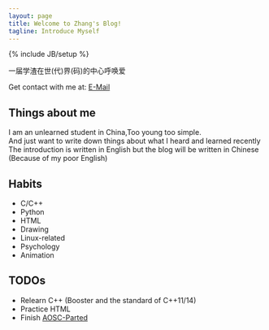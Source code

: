 ```yaml
---
layout: page
title: Welcome to Zhang's Blog!
tagline: Introduce Myself
---
```

{% include JB/setup %}

一届学渣在世(代)界(码)的中心呼唤爱

Get contact with me at: [E-Mail](mailto:sternwzhang@outlook.com)

## Things about me
I am an unlearned student in China,Too young too simple.     
And just want to write down things about what I heard and learned recently    
The introduction is written in English but the blog will be written in Chinese 
(Because of my poor English)    
## Habits   
- C/C++     
- Python    
- HTML    
- Drawing    
- Linux-related    
- Psychology    
- Animation    

## TODOs
- Relearn C++ (Booster and the standard of C++11/14)    
- Practice HTML     
- Finish [AOSC-Parted](https://github.com/AOSC-Dev/AOSC-Parted)     